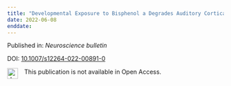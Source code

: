 ```yaml
---
title: "Developmental Exposure to Bisphenol a Degrades Auditory Cortical Processing in Rats."
date: 2022-06-08
enddate:
---
```


Published in: *Neuroscience bulletin*

DOI: [10.1007/s12264-022-00891-0](https://doi.org/10.1007/s12264-022-00891-0)

<img src="https://upload.wikimedia.org/wikipedia/commons/thumb/0/0e/Closed_Access_logo_transparent.svg/1200px-Closed_Access_logo_transparent.svg.png" alt="drawing" width="25" align="left"/> &nbsp;&nbsp;&nbsp;This publication is not available in Open Access.


